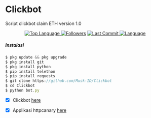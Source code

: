 # Clickbot
Script clickbot claim ETH version 1.0
<p align="center">
 <a href="https://github.com/Musk-ID">
    <img alt="Top Language" src="https://img.shields.io/github/languages/top/Musk-ID/Clickbot.svg"/>
  </a>
<a href="https://github.com/Musk-ID/followers">
  <img title="Followers" src="https://img.shields.io/github/followers/Musk-ID?label=Followers&color=blue&style=flat-square"></a>
<a href="https://github.com/Musk-ID/Anime-Tracker/stargazers/">
<a href="https://github.com/Musk-ID">
  <img alt="Last Commit" src="https://img.shields.io/github/last-commit/Musk-ID/Clickbot.svg"/>
</a>
<a href="https://github.com/Musk-ID">
  <img alt="Language" src="https://img.shields.io/github/languages/count/Musk-ID/Clickbot.svg"/>
</a>
</div>
</p>

##### Instalasi
```js
$ pkg update && pkg upgrade
$ pkg install git
$ pkg install python
$ pip install telethon
$ pip install requests
$ git clone https://github.com/Musk-ID/Clickbot
$ cd Clickbot
$ python bot.py
```
- [X] Clickbot [here](https://freebtc.one/?r=3844)
- [X] Applikasi httpcanary [here](https://bit.ly/3qQtCCt)

